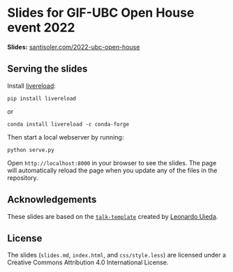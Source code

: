 # Slides for GIF-UBC Open House event 2022

**Slides:** [santisoler.com/2022-ubc-open-house](https://www.santisoler.com/2022-ubc-open-house)

## Serving the slides

Install [livereload](https://github.com/lepture/python-livereload):

```
pip install livereload
```

or

```
conda install livereload -c conda-forge
```

Then start a local webserver by running:

```
python serve.py
```

Open `http://localhost:8000` in your browser to see the slides. The page will
automatically reload the page when you update any of the files in the
repository.

## Acknowledgements

These slides are based on the
[`talk-template`](https://github.com/leouieda/talk-template) created by
[Leonardo Uieda](https://www.leouieda.com).

## License

The slides (`slides.md`, `index.html`, and `css/style.less`) are licensed under
a Creative Commons Attribution 4.0 International License.
